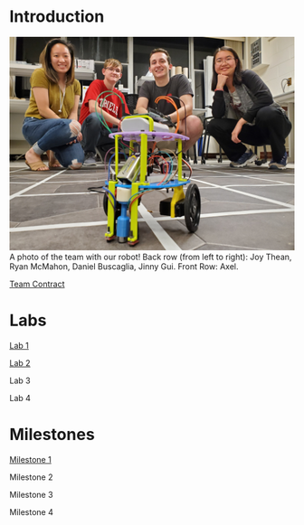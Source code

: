 # Introduction

![Team Photo](teamphoto.jpg)
A photo of the team with our robot! Back row (from left to right): Joy Thean, Ryan McMahon, Daniel Buscaglia, Jinny Gui. Front Row: Axel.

[Team Contract](https://drive.google.com/file/d/1-kGICPlhbmg0IWlSnd9KlUpACal9PjoH/view?usp=sharing)

# Labs
[Lab 1](labs/lab1.md)

[Lab 2](labs/lab2.md)

Lab 3

Lab 4

# Milestones

[Milestone 1](milestones/milestone1.md)

Milestone 2

Milestone 3

Milestone 4
